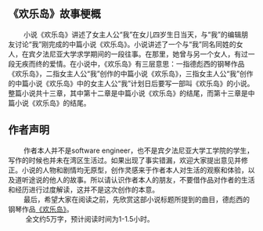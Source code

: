 ## 《欢乐岛》故事梗概
&nbsp;&nbsp;&nbsp;&nbsp;&nbsp;&nbsp;&nbsp;&nbsp;小说《欢乐岛》讲述了女主人公“我”在女儿四岁生日当天，与“我”的编辑朋友讨论“我”刚完成的中篇小说《欢乐岛》。小说讲述了一个与“我”同名同姓的女人，在宾夕法尼亚大学求学期间的一段往事。在那里，她曾与另一个女人，有过一段无疾而终的爱情。在小说中，《欢乐岛》有三层意思：一指德彪西的钢琴作品《欢乐岛》，二指女主人公“我”创作的中篇小说《欢乐岛》，三指女主人公“我”创作的中篇小说《欢乐岛》中的女主人公“我”计划日后要写一部叫《欢乐岛》的小说。整篇小说共十三章，其中第十二章是中篇小说《欢乐岛》的结尾，而第十三章是中篇小说《欢乐岛》的结尾。

## 作者声明
&nbsp;&nbsp;&nbsp;&nbsp;&nbsp;&nbsp;&nbsp;&nbsp;作者本人并不是software engineer，也不是宾夕法尼亚大学工学院的学生，写作的时候也并未在湾区生活过。如果出现了事实错漏，欢迎大家提出意见并修正。小说的人物和剧情均无原型，创作灵感来于作者本人对生活的观察和体验，以及道听途说的他人的故事。所以请认识作者本人的朋友，不要借作品对作者的生活和经历进行过度解读，这并不是这次创作的本意。  
&nbsp;&nbsp;&nbsp;&nbsp;&nbsp;&nbsp;&nbsp;&nbsp;最后，希望大家在阅读之前，先欣赏这部小说标题所提到的曲目，德彪西的钢琴作品[《欢乐岛》](https://www.youtube.com/watch?v=ZQSmhinXkDg)。  
&nbsp;&nbsp;&nbsp;&nbsp;&nbsp;&nbsp;&nbsp;&nbsp;  全文约5万字，预计阅读时间为1-1.5小时。
